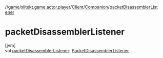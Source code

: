 //[game](../../../../index.md)/[xlitekt.game.actor.player](../../index.md)/[Client](../index.md)/[Companion](index.md)/[packetDisassemblerListener](packet-disassembler-listener.md)

# packetDisassemblerListener

[jvm]\
val [packetDisassemblerListener](packet-disassembler-listener.md): [PacketDisassemblerListener](../../../xlitekt.game.packet.disassembler/-packet-disassembler-listener/index.md)
